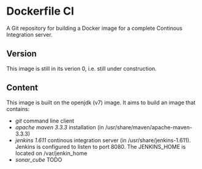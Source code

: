 # Dockerfile CI
A Git repository for building a Docker image for a complete Continous Integration server.

## Version
This image is still in its verion 0, i.e. still under construction.

## Content
This image is built on the openjdk (v7) image.
It aims to build an image that contains:

* *git* command line client
* *apache maven 3.3.3* installation (in /usr/share/maven/apache-maven-3.3.3)
* *jenkins 1.611* continous integration server (in /usr/share/jenkins-1.611). Jenkins is configured to listen to port 8080.
The JENKINS_HOME is located on /var/jenkin_home
* *sonar_cube* TODO



